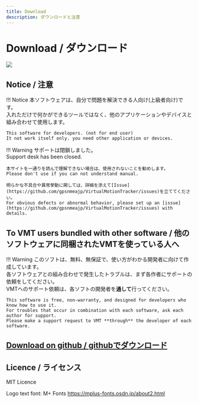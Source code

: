 ```yaml
---
title: Download
description: ダウンロードと注意
---
```


# Download / ダウンロード

![](/VirtualMotionTrackerDocument/image/VMTlogo.png)

## Notice / 注意 

!!! Notice
    本ソフトウェアは、自分で問題を解決できる人向け(上級者向け)です。  
    入れただけで何かができるツールではなく、他のアプリケーションやデバイスと組み合わせて使用します。 
     
    This software for developers. (not for end user)  
    It not work itself only. you need other application or devices.
    
!!! Warning
    サポートは閉鎖しました。  
    Support desk has been closed.  
    
    本サイトを一通りを読んで理解できない場合は、使用されないことを勧めします。  
    Please don't use if you can not understand manual.  

    明らかな不具合や異常挙動に関しては、詳細を添えて[Issue](https://github.com/gpsnmeajp/VirtualMotionTracker/issues)を立ててください。  
    For obvious defects or abnormal behavior, please set up an [issue](https://github.com/gpsnmeajp/VirtualMotionTracker/issues) with details.   

## To VMT users bundled with other software / 他のソフトウェアに同梱されたVMTを使っている人へ
!!! Warning
    このソフトは、無料、無保証で、使い方がわかる開発者に向けて作成しています。  
    各ソフトウェアとの組み合わせで発生したトラブルは、まず各作者にサポートの依頼をしてください。  
    VMTへのサポート依頼は、各ソフトの開発者を**通して**行ってください。  
   
    This software is free, non-warranty, and designed for developers who know how to use it.  
    For troubles that occur in combination with each software, ask each author for support.  
    Please make a support request to VMT **through** the developer of each software. 


## [Download on github / githubでダウンロード](https://github.com/gpsnmeajp/VirtualMotionTracker/releases)

## Licence / ライセンス
MIT Licence

Logo text font: M+ Fonts https://mplus-fonts.osdn.jp/about2.html